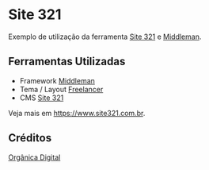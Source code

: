 # Site 321

Exemplo de utilização da ferramenta [Site 321](https://www.site321.com.br) e [Middleman](https://middlemanapp.com/).


## Ferramentas Utilizadas

- Framework [Middleman](https://middlemanapp.com/)
- Tema / Layout [Freelancer](http://blackrockdigital.github.io/startbootstrap-freelancer/)
- CMS [Site 321](https://www.site321.com)



Veja mais em https://www.site321.com.br.


## Créditos

[Orgânica Digital](http://www.organicadigital)


